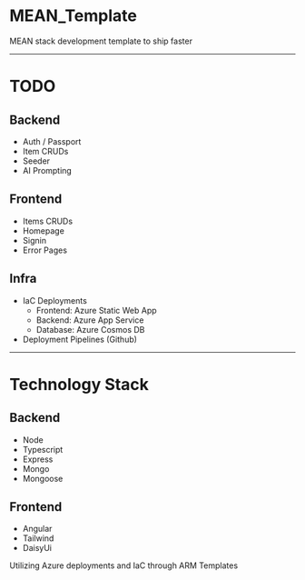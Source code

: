 # MEAN_Template

MEAN stack development template to ship faster

---

# TODO

## Backend

- Auth / Passport
- Item CRUDs
- Seeder
- AI Prompting

## Frontend

- Items CRUDs
- Homepage
- Signin
- Error Pages

## Infra

- IaC Deployments
  - Frontend: Azure Static Web App
  - Backend: Azure App Service
  - Database: Azure Cosmos DB
- Deployment Pipelines (Github)

---

# Technology Stack

## Backend

- Node
- Typescript
- Express
- Mongo
- Mongoose

## Frontend

- Angular
- Tailwind
- DaisyUi

Utilizing Azure deployments and IaC through ARM Templates

